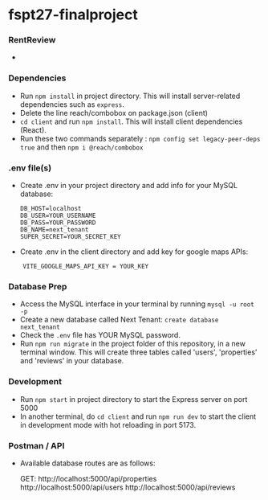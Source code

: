 # fspt27-finalproject

### RentReview
- 

### Dependencies

- Run `npm install` in project directory. This will install server-related dependencies such as `express`.
- Delete the line reach/combobox on package.json (client)
- `cd client` and run `npm install`. This will install client dependencies (React).
- Run these two commands separately : `npm config set legacy-peer-deps true` and then `npm i @reach/combobox`

### .env file(s)
- Create .env in your project directory and add info for your MySQL database:
  ```
  DB_HOST=localhost
  DB_USER=YOUR_USERNAME
  DB_PASS=YOUR_PASSWORD
  DB_NAME=next_tenant
  SUPER_SECRET=YOUR_SECRET_KEY
  ```
- Create .env in the client directory and add key for google maps APIs:
```
    VITE_GOOGLE_MAPS_API_KEY = YOUR_KEY
```

### Database Prep

- Access the MySQL interface in your terminal by running `mysql -u root -p`
- Create a new database called Next Tenant: `create database next_tenant `
- Check the `.env` file has YOUR MySQL password.
- Run `npm run migrate` in the project folder of this repository, in a new terminal window. This will create three tables called 'users', 'properties' and 'reviews' in your database.



### Development

- Run `npm start` in project directory to start the Express server on port 5000
- In another terminal, do `cd client` and run `npm run dev` to start the client in development mode with hot reloading in port 5173.


### Postman / API 

- Available database routes are as follows:  

    GET:
        http://localhost:5000/api/properties
        http://localhost:5000/api/users
        http://localhost:5000/api/reviews




